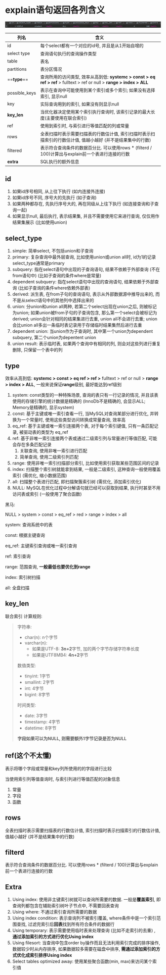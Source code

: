 # explain语句返回各列含义

![image-20230621220752603](assets/image-20230621220752603.png)

| 列名          | 含义                                                         |
| ------------- | ------------------------------------------------------------ |
| id            | 每个select都有一个对应的id号, 并且是从1开始自增的            |
| select type   | 查询语句执行的查询操作类型                                   |
| table         | 表名                                                         |
| partitions    | 表分区情况                                                   |
| ==**type**==  | 查询所用的访问类型, 效率从高到低: **systemc > const > eq ref > ref** > fulltext > ref or null > **range > index > ALL** |
| possible_keys | 表示在查询中可能使用到某个索引或多个索引; 如果没有选择索引, 显示null |
| key           | 实际查询用到的索引, 如果没有则显示null                       |
| **key_len**   | 当优化器决定使用某个索引执行查询时, 该索引记录的最大长度(主要使用在联合索引) |
| ref           | 使用到索引时, 与索引进行等值匹配的列或常量                   |
| rows          | 全表扫描时表示需要扫描表的行数估计值, 索引扫描时表示扫描索引的行数估计值, 值越小越好 (并不是结果集中的行数) |
| filtered      | 表示符合查询条件的数据百分比. 可以使用rows * (filterd / 100)计算出与explain前一个表进行连接的行数 |
| **extra**     | SQL执行的额外信息                                            |

## id

1. 如果id序号相同, 从上往下执行 (如内连接外连接)
2. 如果id序号不同, 序号大的先执行 (如子查询)
3. 如果两种都存在, 先执行序号大的, 再在同级从上往下执行 (如连接查询和子查询一起)
4. 如果显示null, 最后执行, 表示结果集, 并且不需要使用它来进行查询, 仅仅用作结果集展示 (比如使用union)

## select_type

1. simple: 简单select, 不包括union和子查询
2. primary: 复杂查询中最外层查询, 比如使用union或union all时, id为1的记录select_type通常是primary
3. subquery: 指在select语句中出现的子查询语句, 结果不依赖于外部查询 (不在from语句中) (比如子查询的条件where是常量)
4. dependent subquery: 指在select语句中出现的查询语句, 结果依赖于外部查询 (比如子查询的条件where依赖外部表)
5. derived: 派生表, 在from子句的查询语句, 表示从外部数据源中推导出来的, 而不是从select语句中的其他列中选择出来的
6. union: 分union和union all两种, 若第二个select出现在union之后, 则被标记为union; 如果union被from子句的子查询包含, 那么第一个select会被标记为derived; union会针对相同的结果集进行去重, union all不会进行去重; union会比union all多出一条临时表记录用于存储临时结果集然后进行去重
7. dependent union: 当union作为子查询时, 其中第一个union为dependent subquery, 第二个union为depentent union
8. union result: 表示临时表, 如果两个查询中有相同的列, 则会对这些列进行重复删除, 只保留一个表中的列

## type

 效率从高到低: **systemc > const > eq ref > ref >** fulltext > ref or null > **range > index > ALL**, 一般来说保证**range**级别, 最好能达到ref级别

1. system: const类型的一种特殊场景, 查询的表只有一行记录的情况, 并且该表使用的存储引擎的统计数据是精确的 (InnoDb不是精确的, 会显示ALL; Memory是精确的, 显示system)
2. const: 基于主键或唯一索引查看一行, 当MySQL对查询某部分进行优化, 并转换为一个常量时, 使用这些类型访问转换成常量查询, 效率高
3. eq_ref: 基于主键或唯一索引连接两个表, 对于每个索引键值, 只有一条匹配记录, 被驱动表的类型为 eq_ref 
4. ref: 基于非唯一索引连接两个表或通过二级索引列与常量进行等值匹配, 可能会存在多条匹配记录
   1. 关联查询, 使用非唯一索引进行匹配
   2. 简单查询, 使用二级索引列匹配
5. range: 使用非唯一索引扫描部分索引, 比如使用索引获取某些范围区间的记录
6. index: 扫描整个索引树就能拿到结果, 一般是二级索引, 这种查询一般使用覆盖索引 (需优化, 缩小数据范围)
7. all: 扫描整个表进行匹配, 即扫描聚簇索引树 (需优化, 添加索引优化)
8. NULL: MySQL在优化过程中分解语句就已经可以获取到结果, 执行时甚至不用访问表或索引 (一般使用了聚合函数)

黑马:

NULL > system > const > eq_ref > red > range > index > all

system: 查询系统中的表

const: 根据主键查询

eq_ref: 主键索引查询或唯一索引查询

ref: 索引查询

range: 范围查询, **一般最低也要优化到range**

index: 索引树扫描

all: 全盘扫描



## key_len

联合索引 计算规则:

> 字符串: 
>
> * char(n): n个字节
> * varchar(n): 
>   * 如果是UTF-8: **3n+2**字节, 加的两个字节存储字符串长度
>   * 如果是UTF8MB4: **4n+2**字节
>
> 数值类型:
>
> * tinyint: 1字节
> * smallint: 2字节
> * int: 4字节
> * bigint: 8字节
>
> 时间类型:
>
> * date: 3字节
> * timestamp: 4字节
> * datetime: 8字节
>
> **字段如果可以为NULL, 则需要额外1字节记录是否为NULL**

## ref(这个不太懂)

表示将哪个字段或常量和key列所使用的的字段进行比较

当使用索引列等值查询时, 与索引列进行等值匹配的对象信息

1. 常量
2. 字段
3. 函数

## rows

全表扫描时表示需要扫描表的行数估计值, 索引扫描时表示扫描索引的行数估计值, 值越小越好 (并不是结果集中的行数)

## filterd

表示符合查询条件的数据百分比. 可以使用rows * (filterd / 100)计算出与explain前一个表进行连接的行数

## Extra

1. Using index: 使用非主键索引树就可以查询所需要的数据. 一般是**覆盖索引**, 即查询列都包含在辅助索引树叶子节点中, 不需要回表查询
2. Using where: 不通过索引查询所需要的数据
3. Using index condition: 表示查询列不被索引覆盖, where条件中是一个索引范围查找, 过滤完索引后**回表**找到所有符合条件的数据行
4. Using temporary: 表示需要使用临时表来处理查询 (比如不走索引的去重) , **通过添加索引的方式进行优化Using index** 
5. Using filesort: 当查询中包含order by操作而且无法利用索引完成的排序操作, 数据较少时从内存排序, 如果数据较多需要在磁盘中排序, **需通过添加索引的方式优化成索引排序Using index**
6. Select tables optimized away: 使用某些聚合函数(min, max)来访问某个索引值

